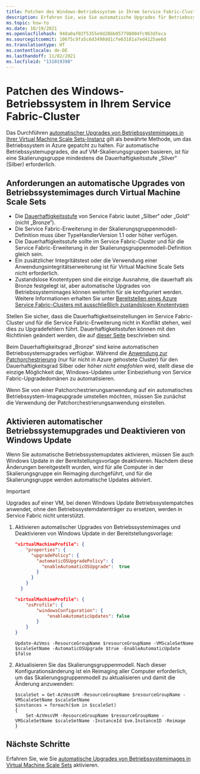 ```yaml
---
title: Patchen des Windows-Betriebssystem in Ihrem Service Fabric-Cluster
description: Erfahren Sie, wie Sie automatische Upgrades für Betriebssystemimages aktivieren, um Service Fabric-Clusterknoten mit Windows zu patchen.
ms.topic: how-to
ms.date: 10/19/2021
ms.openlocfilehash: 940a0af02f5355e9d28bb057798004fc963dfeca
ms.sourcegitcommit: 106f5c9fa5c6d3498dd1cfe63181a7ed4125ae6d
ms.translationtype: HT
ms.contentlocale: de-DE
ms.lasthandoff: 11/02/2021
ms.locfileid: "131019398"
---
```

# <a name="patch-the-windows-operating-system-in-your-service-fabric-cluster"></a>Patchen des Windows-Betriebssystem in Ihrem Service Fabric-Cluster

Das Durchführen [automatischer Upgrades von Betriebssystemimages in Ihrer Virtual Machine Scale Sets-Instanz](../virtual-machine-scale-sets/virtual-machine-scale-sets-automatic-upgrade.md) gilt als bewährte Methode, um das Betriebssystem in Azure gepatcht zu halten. Für automatische Betriebssystemupgrades, die auf VM-Skalierungsgruppen basieren, ist für eine Skalierungsgruppe mindestens die Dauerhaftigkeitsstufe „Silver“ (Silber) erforderlich.

## <a name="requirements-for-automatic-os-image-upgrades-by-virtual-machine-scale-sets"></a>Anforderungen an automatische Upgrades von Betriebssystemimages durch Virtual Machine Scale Sets

- Die [Dauerhaftigkeitsstufe](service-fabric-cluster-capacity.md#durability-characteristics-of-the-cluster) von Service Fabric lautet „Silber“ oder „Gold“ (nicht „Bronze“).
- Die Service Fabric-Erweiterung in der Skalierungsgruppenmodell-Definition muss über TypeHandlerVersion 1.1 oder höher verfügen.
- Die Dauerhaftigkeitsstufe sollte im Service Fabric-Cluster und für die Service Fabric-Erweiterung in der Skalierungsgruppenmodell-Definition gleich sein.
- Ein zusätzlicher Integritätstest oder die Verwendung einer Anwendungsintegritätserweiterung ist für Virtual Machine Scale Sets nicht erforderlich.
- Zustandslose Knotentypen sind die einzige Ausnahme, die dauerhaft als Bronze festgelegt ist, aber automatische Upgrades von Betriebssystemimages können weiterhin für sie konfiguriert werden. Weitere Informationen erhalten Sie unter [Bereitstellen eines Azure Service Fabric-Clusters mit ausschließlich zustandslosen Knotentypen](service-fabric-stateless-node-types.md)

Stellen Sie sicher, dass die Dauerhaftigkeitseinstellungen im Service Fabric-Cluster und für die Service Fabric-Erweiterung nicht in Konflikt stehen, weil dies zu Upgradefehlern führt. Dauerhaftigkeitsstufen können mit den Richtlinien geändert werden, die auf [dieser Seite](service-fabric-cluster-capacity.md#changing-durability-levels) beschrieben sind.

Beim Dauerhaftigkeitsgrad „Bronze“ sind keine automatischen Betriebssystemupgrades verfügbar. Während die [Anwendung zur Patchorchestrierung](service-fabric-patch-orchestration-application.md) (nur für nicht in Azure gehostete Cluster) für den Dauerhaftigkeitsgrad Silber oder höher *nicht empfohlen* wird, stellt diese die einzige Möglichkeit dar, Windows-Updates unter Einbeziehung von Service Fabric-Upgradedomänen zu automatisieren.

Wenn Sie von einer Patchorchestrierungsanwendung auf ein automatisches Betriebssystem-Imageupgrade umstellen möchten, müssen Sie zunächst die Verwendung der Patchorchestrierungsanwendung einstellen.

## <a name="enable-auto-os-upgrades-and-disable-windows-update"></a>Aktivieren automatischer Betriebssystemupgrades und Deaktivieren von Windows Update

Wenn Sie automatische Betriebssystemupdates aktivieren, müssen Sie auch Windows Update in der Bereitstellungsvorlage deaktivieren. Nachdem diese Änderungen bereitgestellt wurden, wird für alle Computer in der Skalierungsgruppe ein Reimaging durchgeführt, und für die Skalierungsgruppe werden automatische Updates aktiviert.

> [!IMPORTANT]
> Upgrades auf einer VM, bei denen Windows Update Betriebssystempatches anwendet, ohne den Betriebssystemdatenträger zu ersetzen, werden in Service Fabric nicht unterstützt.


1. Aktivieren automatischer Upgrades von Betriebssystemimages und Deaktivieren von Windows Update in der Bereitstellungsvorlage:
 
    ```json
    "virtualMachineProfile": { 
        "properties": {
          "upgradePolicy": {
            "automaticOSUpgradePolicy": {
              "enableAutomaticOSUpgrade":  true
            }
          }
        }
      }
    ```
    
    ```json
    "virtualMachineProfile": { 
        "osProfile": { 
            "windowsConfiguration": { 
                "enableAutomaticUpdates": false 
            }
        }
    }
    ```

    ```azurepowershell-interactive
    Update-AzVmss -ResourceGroupName $resourceGroupName -VMScaleSetName $scaleSetName -AutomaticOSUpgrade $true -EnableAutomaticUpdate $false
    ```

1. Aktualisieren Sie das Skalierungsgruppenmodell. Nach dieser Konfigurationsänderung ist ein Reimaging aller Computer erforderlich, um das Skalierungsgruppenmodell zu aktualisieren und damit die Änderung anzuwenden:

    ```azurepowershell-interactive
    $scaleSet = Get-AzVmssVM -ResourceGroupName $resourceGroupName -VMScaleSetName $scaleSetName
    $instances = foreach($vm in $scaleSet)
    {
        Set-AzVmssVM -ResourceGroupName $resourceGroupName -VMScaleSetName $scaleSetName -InstanceId $vm.InstanceID -Reimage
    }
    ```

## <a name="next-steps"></a>Nächste Schritte

Erfahren Sie, wie Sie [automatische Upgrades von Betriebssystemimages in Virtual Machine Scale Sets](../virtual-machine-scale-sets/virtual-machine-scale-sets-automatic-upgrade.md) aktivieren.